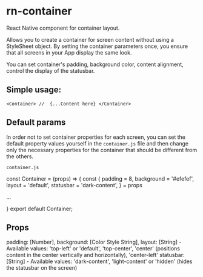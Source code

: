 # rn-container
React Native component for container layout.

Allows you to create a container for screen content without using a StyleSheet object. By setting the container parameters once, you ensure that all screens in your App display the same look.

You can set container's padding, background color, content alignment, control the display of the statusbar.

## Simple usage:

`<Container>
  //  {...Content here}
</Container>`

## Default params

In order not to set container properties for each screen, you can set the default property values yourself in the `container.js` file and then change only the necessary properties for the container that should be different from the others.

`container.js`

const Container = (props) => {
  const {
    padding = 8,
    background = '#efefef',
    layout = 'default',
    statusbar = 'dark-content',
  } = props
  
  ...
  
}
export default Container;

## Props

padding: [Number],
background: [Color Style String],
layout: [String] - Available values: 'top-left' or 'default', 'top-center', 'center' (positions content in the center vertically and horizontally), 'center-left'
statusbar: [String] - Available values: 'dark-content', 'light-content' or 'hidden' (hides the statusbar on the screen) 

